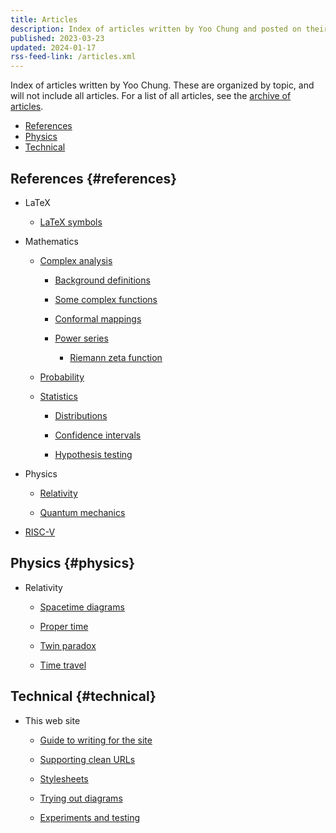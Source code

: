 ```yaml
---
title: Articles
description: Index of articles written by Yoo Chung and posted on their personal web site.
published: 2023-03-23
updated: 2024-01-17
rss-feed-link: /articles.xml
---
```


Index of articles written by Yoo Chung.
These are organized by topic, and will not include all articles.
For a list of all articles, see the [archive of articles](/article/archive).

*   [References](#references)
*   [Physics](#physics)
*   [Technical](#technical)

## References {#references}

*   LaTeX

    *   [LaTeX symbols](/article/reference/latex/symbols)

*   Mathematics

    *   [Complex analysis](/article/reference/math/analysis/complex/)

        *   [Background definitions](/article/reference/math/analysis/complex/background)

        *   [Some complex functions](/article/reference/math/analysis/complex/functions/)

        *   [Conformal mappings](/article/reference/math/analysis/complex/conformal-mappings/)

        *   [Power series](/article/reference/math/analysis/complex/power-series/)

            *   [Riemann zeta function](/article/reference/math/analysis/complex/power-series/zeta)

    *   [Probability](/article/reference/math/probability)

    *   [Statistics](/article/reference/math/statistics/)

        *   [Distributions](/article/reference/math/statistics/distributions)

        *   [Confidence intervals](/article/reference/math/statistics/confidence-intervals/)

        *   [Hypothesis testing](/article/reference/math/statistics/hypothesis-testing/)

*   Physics

    *   [Relativity](/article/reference/physics/relativity/)

    *   [Quantum mechanics](/article/reference/physics/quantum-mechanics/)

*   [RISC-V](/article/reference/hardware/riscv/)

## Physics {#physics}

*   Relativity

    *   [Spacetime diagrams](/article/physics/relativity/spacetime-diagrams)

    *   [Proper time](/article/physics/relativity/proper-time/)

    *   [Twin paradox](/article/physics/relativity/paradox/twin/)

    *   [Time travel](/article/physics/relativity/superluminal/)

## Technical {#technical}

*   This web site

    *   [Guide to writing for the site](/article/technical/website/guide)

    *   [Supporting clean URLs](/article/technical/website/extensionless)

    *   [Stylesheets](/article/technical/website/styles/)

    *   [Trying out diagrams](/article/technical/website/diagrams/trying-out)

    *   [Experiments and testing](/article/technical/website/experiments/)

